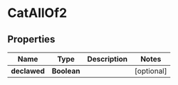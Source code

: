 # CatAllOf2

## Properties
Name | Type | Description | Notes
------------ | ------------- | ------------- | -------------
**declawed** | **Boolean** |  |  [optional]
